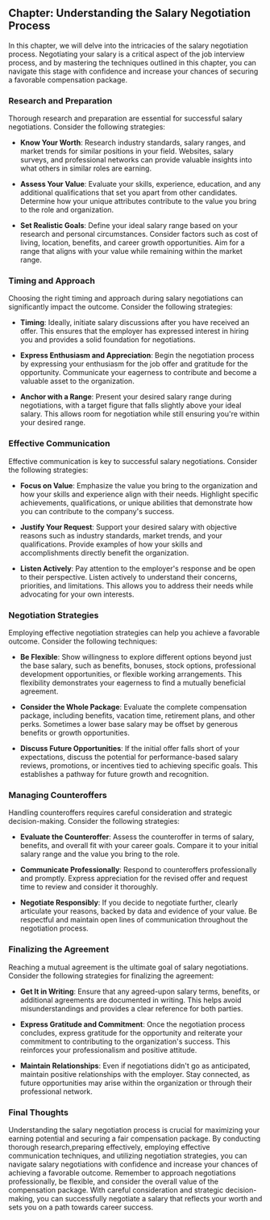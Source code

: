 Chapter: Understanding the Salary Negotiation Process
-----------------------------------------------------

In this chapter, we will delve into the intricacies of the salary negotiation process. Negotiating your salary is a critical aspect of the job interview process, and by mastering the techniques outlined in this chapter, you can navigate this stage with confidence and increase your chances of securing a favorable compensation package.

### Research and Preparation

Thorough research and preparation are essential for successful salary negotiations. Consider the following strategies:

* **Know Your Worth**: Research industry standards, salary ranges, and market trends for similar positions in your field. Websites, salary surveys, and professional networks can provide valuable insights into what others in similar roles are earning.

* **Assess Your Value**: Evaluate your skills, experience, education, and any additional qualifications that set you apart from other candidates. Determine how your unique attributes contribute to the value you bring to the role and organization.

* **Set Realistic Goals**: Define your ideal salary range based on your research and personal circumstances. Consider factors such as cost of living, location, benefits, and career growth opportunities. Aim for a range that aligns with your value while remaining within the market range.

### Timing and Approach

Choosing the right timing and approach during salary negotiations can significantly impact the outcome. Consider the following strategies:

* **Timing**: Ideally, initiate salary discussions after you have received an offer. This ensures that the employer has expressed interest in hiring you and provides a solid foundation for negotiations.

* **Express Enthusiasm and Appreciation**: Begin the negotiation process by expressing your enthusiasm for the job offer and gratitude for the opportunity. Communicate your eagerness to contribute and become a valuable asset to the organization.

* **Anchor with a Range**: Present your desired salary range during negotiations, with a target figure that falls slightly above your ideal salary. This allows room for negotiation while still ensuring you're within your desired range.

### Effective Communication

Effective communication is key to successful salary negotiations. Consider the following strategies:

* **Focus on Value**: Emphasize the value you bring to the organization and how your skills and experience align with their needs. Highlight specific achievements, qualifications, or unique abilities that demonstrate how you can contribute to the company's success.

* **Justify Your Request**: Support your desired salary with objective reasons such as industry standards, market trends, and your qualifications. Provide examples of how your skills and accomplishments directly benefit the organization.

* **Listen Actively**: Pay attention to the employer's response and be open to their perspective. Listen actively to understand their concerns, priorities, and limitations. This allows you to address their needs while advocating for your own interests.

### Negotiation Strategies

Employing effective negotiation strategies can help you achieve a favorable outcome. Consider the following techniques:

* **Be Flexible**: Show willingness to explore different options beyond just the base salary, such as benefits, bonuses, stock options, professional development opportunities, or flexible working arrangements. This flexibility demonstrates your eagerness to find a mutually beneficial agreement.

* **Consider the Whole Package**: Evaluate the complete compensation package, including benefits, vacation time, retirement plans, and other perks. Sometimes a lower base salary may be offset by generous benefits or growth opportunities.

* **Discuss Future Opportunities**: If the initial offer falls short of your expectations, discuss the potential for performance-based salary reviews, promotions, or incentives tied to achieving specific goals. This establishes a pathway for future growth and recognition.

### Managing Counteroffers

Handling counteroffers requires careful consideration and strategic decision-making. Consider the following strategies:

* **Evaluate the Counteroffer**: Assess the counteroffer in terms of salary, benefits, and overall fit with your career goals. Compare it to your initial salary range and the value you bring to the role.

* **Communicate Professionally**: Respond to counteroffers professionally and promptly. Express appreciation for the revised offer and request time to review and consider it thoroughly.

* **Negotiate Responsibly**: If you decide to negotiate further, clearly articulate your reasons, backed by data and evidence of your value. Be respectful and maintain open lines of communication throughout the negotiation process.

### Finalizing the Agreement

Reaching a mutual agreement is the ultimate goal of salary negotiations. Consider the following strategies for finalizing the agreement:

* **Get It in Writing**: Ensure that any agreed-upon salary terms, benefits, or additional agreements are documented in writing. This helps avoid misunderstandings and provides a clear reference for both parties.

* **Express Gratitude and Commitment**: Once the negotiation process concludes, express gratitude for the opportunity and reiterate your commitment to contributing to the organization's success. This reinforces your professionalism and positive attitude.

* **Maintain Relationships**: Even if negotiations didn't go as anticipated, maintain positive relationships with the employer. Stay connected, as future opportunities may arise within the organization or through their professional network.

### Final Thoughts

Understanding the salary negotiation process is crucial for maximizing your earning potential and securing a fair compensation package. By conducting thorough research,preparing effectively, employing effective communication techniques, and utilizing negotiation strategies, you can navigate salary negotiations with confidence and increase your chances of achieving a favorable outcome. Remember to approach negotiations professionally, be flexible, and consider the overall value of the compensation package. With careful consideration and strategic decision-making, you can successfully negotiate a salary that reflects your worth and sets you on a path towards career success.
